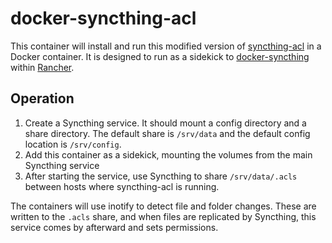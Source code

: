 # docker-syncthing-acl

This container will install and run this modified version of [syncthing-acl](https://github.com/oskapt/syncthing-acl) in a Docker container. It is designed to run as a sidekick to [docker-syncthing](https://hub.docker.com/r/monachus/syncthing/) within [Rancher](https://github.com/rancher/rancher).

## Operation

1. Create a Syncthing service. It should mount a config directory and a share directory. The default share is `/srv/data` and the default config location is `/srv/config`.
2. Add this container as a sidekick, mounting the volumes from the main Syncthing service
3. After starting the service, use Syncthing to share `/srv/data/.acls` between hosts where syncthing-acl is running.

The containers will use inotify to detect file and folder changes. These are written to the `.acls` share, and when files are replicated by Syncthing, this service comes by afterward and sets permissions.
